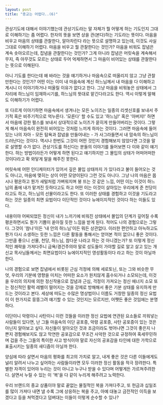 ```yaml
---
layout: post
title: "종교는 어렵다..(6)"
---
```



관상기도에 대해서 이야기했는데 관상기도라는 말 자체가 뭘 어떻게 하는 기도인지 그대로 이해하기는 좀 어렵다. 한자의 뜻을 보면 상을 관(본다)하는 기도라는 뜻이다. 마음을 비우고 마음의 상태를 관찰한다, 알아차린다 라는 뜻으로 설명하고 있는데, 이것도 사실 그대로 이해하기 어렵다. 마음을 비우고 뭘 관찰한다는 것인가? 마음을 비워도 잡념은 계속 솟아오르는데, 잡념을 관찰한다는 것인가? 그게 아니라 잡념은 머릿속을 계속해서 무지, 즉 아무것도 모르는 상태로 두어 억제하면서 그 마음이 비어있는 상태를 관찰한다는 뜻으로 이해된다.




아니 기도를 한다는데 왜 바라는 것을 얘기하거나 마음속으로 떠올리지 않고 그냥 관찰만한다는 것인가? 어떤 이는 이미 내 마음속에 계신 하느님께서 내 마음을 다 이해하고 계시니 더 이야기하거나 떠올릴 이유가 없다고 한다. 그냥 마음을 비워놓은 상태에서 그 자리에 하느님이 임재하시기를, 하느님의 뜻대로 맡긴다라고도 한다. 역시 이렇게 말해도 이해하기가 어렵다.




또 다르게 이야기하면 마음속에서 생겨나는 모든 노이즈는 일종의 리셋신호를 보내서 주기적 혹은 비주기적으로 억누른다. '모른다' 할 수도 있고 '하느님!' 혹은 '아버지!' 하면서 마음에 강한 펄스를 보내서 상대적으로 노이즈가 묻히게 만들어버리는 것이다. 그렇게 해서 마음속이 완전히 비어있는 것처럼 느끼게 하자는 것이다. 그러면 마음속에 들어있는 나의 자아 - 모든 탐욕과 잡념을 만들어내는 - 가 사그라들면서 내 맘속의 하느님이 드러난다는 것이다. 역시나 한번도 그것이 어떤 것인지 경험해보지 않았다면 그것을 말로 설명할 수가 없다. 관상기도를 하신다는 분들의 이야기를 들어보면 다 이와 같이 얘기한다. 하는 방법이라든가 어떻게 하면 된다고 얘기하지만 그 몰입의 상태가 어떠어떠한 것이다라고 확 와닿게 말을 해주진 못한다. 




머릿속에 어떤 인디케이터가 있어서 깊은 몰입 상태까지 가 있다라고 불이 들어오는 것도 아니고, 마음에 맺히는 상이 어떤 모양이된다 그런 것도 아니다. 그냥 나의 마음은 몹시나 평온하고 뭔가 새털처럼 가벼워지며 붕 뜨는 것 같은 느낌, 어떤 이는 이것이 하느님의 품에 내가 맡겨진 듯하다고도 하고 어떤 이는 이것이 살아있는 우리에게 준 천당이라고도 하고, 하느님의 선물이라고도 한다. 또 이러한 상태를 경험하고 이것을 기도라고 하는 것은 일종의 최면 요법이다 이단적인 것이다 뉴에이지적인 것이다 하는 이들도 있다. 




내용이야 어찌되었든 정신이 내가 느끼기에 비워진 상태에서 몰입의 단계가 깊어질 수록 평온하면서도 뭔가 기쁨이 쏟아질 듯한 느낌을 받게 된다. 적어도 나의 경험으로는 그렇다. 그것이 '참나'이든 '내 안의 하느님'이든 뭐든 상관없다. 이러한 편안하고 아늑하고도 뭔가 다시 소생하는 듯한 느낌은 다른 활동을 통해서는 얻어본 적이 없으니 좋은 것이다. 그만큼 좋으니 선물, 천당, 하느님, 참다운 나라고 하는 것 아니겠는가? 또 이렇게 정신적인 쾌락을 가져다주니 금욕/경건주의야 말로 성도들이 가야할 길로 알고 살고 있는 개신교 목사님들께서는 최면요법이다 뉴에이지적인 영성활동이다 라고 하는 것이 아닐까 한다.




나의 경험으로 보면 잡념에서 비롯된 근심 걱정에 의해 세로토닌, 또는 그와 비슷한 무엇, 우리의 기분에 영향을 미치는 어떠한 요소가 원치않게 흡수되거나 소모되는데, 이것을 우리의 의지에 의한 정신작용으로 잡념과 근심, 걱정이 가져오는 정신 에너지 소모 또는 정신적인 활력 레벨이 떨어지는 것을 강제로 방해해서 좋은 기분 상태를 유지하게 만드는 것이라고 본다. 세상에 떠도는 수많은 명상법이니 이름도 거창한 일종의 정신 요법이 이 한가지로 뭉뚱그려 얘기할 수 있는 것인지는 모르지만, 어쨋든 좋은 것임에는 분명하다. 




이단이니 악령이니 사탄이니 이런 것들을 이러한 정신 요법에 연관된 요소들로 끼워넣는 사람들이 있다면, 난 그들 마음속의 이단 공포증, 악령 공포증, 사탄 공포증이 있는 것은 아닌지 알아보고 싶다. 자신들이 알아오던 것과 조금이라도 벗어나면 그것이 좋은지 나쁜지 경험해보지도 않고 막연한 공포감으로 무조건 사악한 것으로 규정하여 혹세무민하며 겁을 주는 그들의 특이한 사고 방식이야 말로 자신의 공포감을 타인에 대한 가학으로 표출시키는 일종의 새디즘이 아닐까 한다. 




양심에 따라 살면서 마음의 평화를 최고의 가치로 알고, 내게 좋은 것은 다른 이들에게도 널리 알려서 나누고 싶어하는 사람들이라면 모두 이러한 정신 활동을 적극 장려한다. 특별한 자격이 있어야 누리는 것이 아니고 누구나 받을 수 있다며 어떻게든 가르쳐주려한다. 살면서 누릴 수 있는 이 '복'을 다 같이 누리게 해주려고 노력한다. 




우리 브랜드의 종교 상품이야 말로 끝없는 물질적인 복을 가져다주고, 또 헌금과 십일조를 많이 가져다 내면 낼 수록 그에 상응하는 복을 주고, 아예 대놓고 금전적인 이득을 보겠다고 등을 쳐먹겠다고 덤벼대는 이들이 이렇게 순수할 수 있나?








